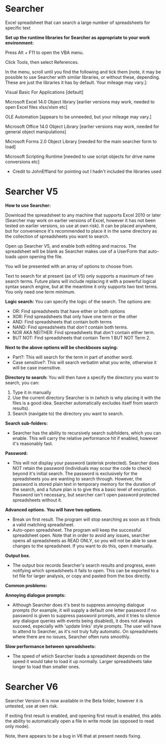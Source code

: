 # Searcher
Excel spreadsheet that can search a large number of spreadsheets for specific text

**Set up the runtime libraries for Searcher as appropriate to your work environment:**

Press Alt + F11 to open the VBA menu.

Click Tools, then select References.

In the menu, scroll until you find the following and tick them [note, it may be possible to use Searcher with similar libraries, or without these, depending. These are just the libraries it has by default. Your mileage may vary.]:

Visual Basic For Applications [default]

Microsoft Excel 14.0 Object library [earlier versions may work, needed to open Excel files xlsx/xlsm etc]

OLE Automation [appears to be unneeded, but your mileage may vary.]

Microsoft Office 14.0 Object Library [earlier versions may work, needed for general object manipulations]

Microsoft Forms 2.0 Object Library [needed for the main searcher form to load]

Microsoft Scripting Runtime [needed to use script objects for drive name conversions etc]

- Credit to JohnEffland for pointing out I hadn't included the libraries used

# Searcher V5

**How to use Searcher:**

Download the spreadsheet to any machine that supports Excel 2010 or later (Searcher may work on earlier versions of Excel, however it has not been tested on earlier versions, so use at own risk). It can be placed anywhere, but for convenience it's recommended to place it in the same directory as the collection of spreadsheets you want to search.

Open up Searcher V5, and enable both editing and macros. The spreadsheet will be blank as Searcher makes use of a UserForm that auto-loads upon opening the file.

You will be presented with an array of options to choose from.


Text to search for at present (as of V5) only supports a maximum of two search terms. Future plans will include replacing it with a powerful logical syntax search engine, but at the meantime it only supports two text terms. You only need one term minimum.

**Logic search:**
You can specify the logic of the search. The options are:
- OR: Find spreadsheets that have either or both options
- XOR: Find spreadsheets that only have one term or the other
- AND: Find spreadsheets that contain both terms
- NAND: Find spreadsheets that *don't* contain both terms.
- NOR AKA NEITHER: Find spreadsheets that *don't* contain either term.
- BUT NOT: Find spreadsheets that contain Term 1 BUT NOT Term 2.

**Next to the above options will be checkboxes saying:**
- Part?: This will search for the term in part of another word.
- Case sensitive?: This will search verbatim what you write, otherwise it will be case insensitive.


**Directory to search:**
You will then have a specify the directory you want to search, you can:
1) Type it in manually
2) Use the current directory Searcher is in (which is why placing it with the files is a good idea. Searcher automatically excludes itself from search results).
3) Search (navigate to) the directory you want to search.


**Search sub-folders:**
- Searcher has the ability to recursively search subfolders, which you can enable. This will carry the relative performance hit if enabled, however it's reasonably fast.


**Password:**
- This will not display your password (asterisk protected). Searcher does NOT retain the password (individuals may scour the code to check) beyond it's initial search. The password is exclusively for the spreadsheets you are wanting to search through. However, the password is stored plain text in temporary memory for the duration of the search, and a future plan is to give this a basic level of encryption. Password isn't necessary, but searcher can't open password protected spreadsheets without it.

**Advanced options.**
**You will have two options.**
- Break on first result. The program will stop searching as soon as it finds a valid matching spreadsheet.
- Auto-open spreadsheet. The program will keep the successful spreadsheet open. Note that in order to avoid any issues, searcher opens all spreadsheets as READ ONLY, so you will not be able to save changes to the spreadsheet. If you want to do this, open it manually.

**Output box.**
- The output box records Searcher's search results and progress, even notifying which spreadsheets it fails to open. This can be exported to a txt file for larger analysis, or copy and pasted from the box directly.

**Common problems:**

**Annoying dialogue prompts:**
- Although Searcher does it's best to suppress annoying dialogue prompts (for example, it will supply a default one letter password if no password is given to suppress password prompts, and it tries to silence any dialogue queries with events being disabled), it does not always succeed, especially with 'update links' style prompts. The user will have to attend to Searcher, as it's not truly fully automatic. On spreadsheets where there are no issues, Searcher often runs smoothly.

**Slow performance between spreadsheets:**
- The speed of which Searcher loads a spreadsheet depends on the speed it would take to load it up normally. Larger spreadsheets take longer to load than smaller ones.

# Searcher V6

Searcher Version 6 is now available in the Beta folder, however it is untested, use at own risk.

If exiting first result is enabled, and opening first result is enabled, this adds the ability to automatically open a file in write mode (as opposed to read only mode).

Note, there appears to be a bug in V6 that at present needs fixing.
